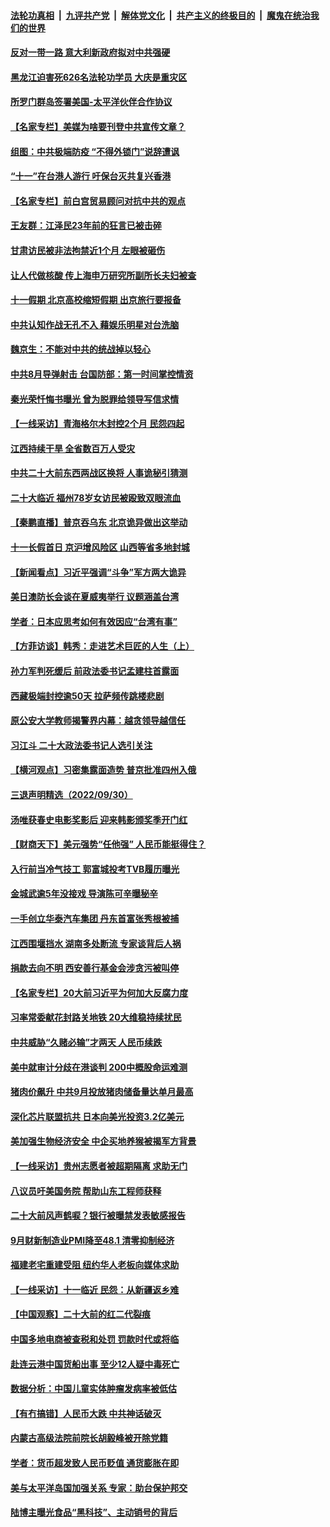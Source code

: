 ####  [法轮功真相](../../../../basic/blob/master/README.md?t=10020631) &nbsp;|&nbsp; [九评共产党](../../../../9ping.md/blob/master/README.md?t=10020631) &nbsp;|&nbsp; [解体党文化](../../../../jtdwh.md/blob/master/README.md?t=10020631)  &nbsp;|&nbsp; [共产主义的终极目的](../../../../gczydzjmd.md/blob/master/README.md?t=10020631) &nbsp;|&nbsp; [魔鬼在统治我们的世界](../../../../mgztzwmdsj.md/blob/master/README.md?t=10020631) 

#### [反对一带一路 意大利新政府拟对中共强硬](../pages/nsc413/n13836853.md?t=10020631) 

#### [黑龙江迫害死626名法轮功学员 大庆是重灾区](../pages/nsc413/n13836247.md?t=10020631) 

#### [所罗门群岛签署美国-太平洋伙伴合作协议](../pages/nsc413/n13836866.md?t=10020631) 

#### [【名家专栏】美媒为啥要刊登中共宣传文章？](../pages/nsc413/n13836801.md?t=10020631) 

#### [组图：中共极端防疫 “不得外锁门”说辞遭讽](../pages/nsc413/n13836847.md?t=10020631) 

#### [“十一”在台港人游行 吁保台灭共复兴香港](../pages/nsc413/n13836819.md?t=10020631) 

#### [【名家专栏】前白宫贸易顾问对抗中共的观点](../pages/nsc413/n13836781.md?t=10020631) 

#### [王友群：江泽民23年前的狂言已被击碎](../pages/nsc413/n13836529.md?t=10020631) 

#### [甘肃访民被非法拘禁近1个月 左眼被砸伤](../pages/nsc413/n13836810.md?t=10020631) 

#### [让人代做核酸 传上海申万研究所副所长夫妇被查](../pages/nsc413/n13836745.md?t=10020631) 

#### [十一假期 北京高校缩短假期 出京旅行要报备](../pages/nsc413/n13836742.md?t=10020631) 

#### [中共认知作战无孔不入 藉娱乐明星对台洗脑](../pages/nsc413/n13836744.md?t=10020631) 

#### [魏京生：不能对中共的统战掉以轻心](../pages/nsc413/n13836743.md?t=10020631) 

#### [中共8月导弹射击 台国防部：第一时间掌控情资](../pages/nsc413/n13836672.md?t=10020631) 

#### [秦光荣忏悔书曝光 曾为脱罪给领导写信求情](../pages/nsc413/n13836690.md?t=10020631) 

#### [【一线采访】青海格尔木封控2个月 民怨四起](../pages/nsc413/n13836720.md?t=10020631) 

#### [江西持续干旱 全省数百万人受灾](../pages/nsc413/n13836696.md?t=10020631) 

#### [中共二十大前东西两战区换将 人事诡秘引猜测](../pages/nsc413/n13836700.md?t=10020631) 

#### [二十大临近 福州78岁女访民被殴致双眼流血](../pages/nsc413/n13836711.md?t=10020631) 

#### [【秦鹏直播】普京吞乌东 北京诡异做出这举动](../pages/nsc413/n13836434.md?t=10020631) 

#### [十一长假首日 京沪增风险区 山西等省多地封城](../pages/nsc413/n13836535.md?t=10020631) 

#### [【新闻看点】习近平强调“斗争”军方两大诡异](../pages/nsc413/n13836385.md?t=10020631) 

#### [美日澳防长会谈在夏威夷举行 议题涵盖台湾](../pages/nsc413/n13836618.md?t=10020631) 

#### [学者：日本应思考如何有效因应“台湾有事”](../pages/nsc413/n13836569.md?t=10020631) 

#### [【方菲访谈】韩秀：走进艺术巨匠的人生（上）](../pages/nsc413/n13836429.md?t=10020631) 

#### [孙力军判死缓后 前政法委书记孟建柱首露面](../pages/nsc413/n13836573.md?t=10020631) 

#### [西藏极端封控逾50天 拉萨频传跳楼悲剧](../pages/nsc413/n13836551.md?t=10020631) 

#### [原公安大学教师揭警界内幕：越贪领导越信任](../pages/nsc413/n13836547.md?t=10020631) 

#### [习江斗 二十大政法委书记人选引关注](../pages/nsc413/n13836416.md?t=10020631) 

#### [【横河观点】习密集露面造势 普京批准四州入俄](../pages/nsc413/n13836438.md?t=10020631) 

#### [三退声明精选（2022/09/30）](../pages/nsc413/n13836541.md?t=10020631) 

#### [汤唯获春史电影奖影后 迎来韩影颁奖季开门红](../pages/nsc413/n13836363.md?t=10020631) 

#### [【财商天下】美元强势“任他强” 人民币能挺得住？](../pages/nsc413/n13836431.md?t=10020631) 

#### [入行前当冷气技工 郭富城投考TVB履历曝光](../pages/nsc413/n13836387.md?t=10020631) 

#### [金城武逾5年没接戏 导演陈可辛曝秘辛](../pages/nsc413/n13836426.md?t=10020631) 

#### [一手创立华泰汽车集团 丹东首富张秀根被捕](../pages/nsc413/n13836425.md?t=10020631) 

#### [江西围堰挡水 湖南多处断流 专家谈背后人祸](../pages/nsc413/n13835528.md?t=10020631) 

#### [捐款去向不明 西安善行基金会涉贪污被叫停](../pages/nsc413/n13836357.md?t=10020631) 

#### [【名家专栏】20大前习近平为何加大反腐力度](../pages/nsc413/n13836224.md?t=10020631) 

#### [习率常委献花封路关地铁 20大维稳持续扰民](../pages/nsc413/n13836130.md?t=10020631) 

#### [中共威胁“久赌必输”才两天 人民币续跌](../pages/nsc413/n13836354.md?t=10020631) 

#### [美中就审计分歧在港谈判 200中概股命运难测](../pages/nsc413/n13834602.md?t=10020631) 

#### [猪肉价飙升 中共9月投放猪肉储备量达单月最高](../pages/nsc413/n13833134.md?t=10020631) 

#### [深化芯片联盟抗共 日本向美光投资3.2亿美元](../pages/nsc413/n13836337.md?t=10020631) 

#### [美加强生物经济安全 中企买地养猴被揭军方背景](../pages/nsc413/n13836141.md?t=10020631) 

#### [【一线采访】贵州志愿者被超期隔离 求助无门](../pages/nsc413/n13836203.md?t=10020631) 

#### [八议员吁美国务院 帮助山东工程师获释](../pages/nsc413/n13836379.md?t=10020631) 

#### [二十大前风声鹤唳？银行被曝禁发表敏感报告](../pages/nsc413/n13836336.md?t=10020631) 

#### [9月财新制造业PMI降至48.1 清零抑制经济](../pages/nsc413/n13836244.md?t=10020631) 

#### [福建老宅重建受阻 纽约华人老板向媒体求助](../pages/nsc413/n13835942.md?t=10020631) 

#### [【一线采访】十一临近 民怨：从新疆返乡难](../pages/nsc413/n13836124.md?t=10020631) 

#### [【中国观察】二十大前的红二代裂痕](../pages/nsc413/n13836118.md?t=10020631) 

#### [中国多地电商被查税和处罚 罚款时代或将临](../pages/nsc413/n13836048.md?t=10020631) 

#### [赴连云港中国货船出事 至少12人疑中毒死亡](../pages/nsc413/n13836276.md?t=10020631) 

#### [数据分析：中国儿童实体肿瘤发病率被低估](../pages/nsc413/n13836062.md?t=10020631) 

#### [【有冇搞错】人民币大跌 中共神话破灭](../pages/nsc413/n13835616.md?t=10020631) 

#### [内蒙古高级法院前院长胡毅峰被开除党籍](../pages/nsc413/n13836147.md?t=10020631) 

#### [学者：货币超发致人民币贬值 通货膨胀在即](../pages/nsc413/n13836134.md?t=10020631) 

#### [美与太平洋岛国加强关系 专家：助台保护邦交](../pages/nsc413/n13836095.md?t=10020631) 

#### [陆博主曝光食品“黑科技”、主动销号的背后](../pages/nsc413/n13836018.md?t=10020631) 

